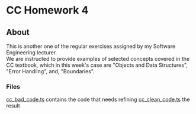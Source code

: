 # CC Homework 4
## About
This is another one of the regular exercises assigned by my Software Engineering lecturer. <br>
We are instructed to provide examples of selected concepts covered in the CC textbook, which in this week's case are "Objects and Data Structures", "Error Handling", and, "Boundaries".

### Files
[cc_bad_code.ts](https://github.com/wafibismail/cc_homework_4/cc_bad_code.ts) contains the code that needs refining
[cc_clean_code.ts](https://github.com/wafibismail/cc_homework_4/cc_clean_code.ts) the result